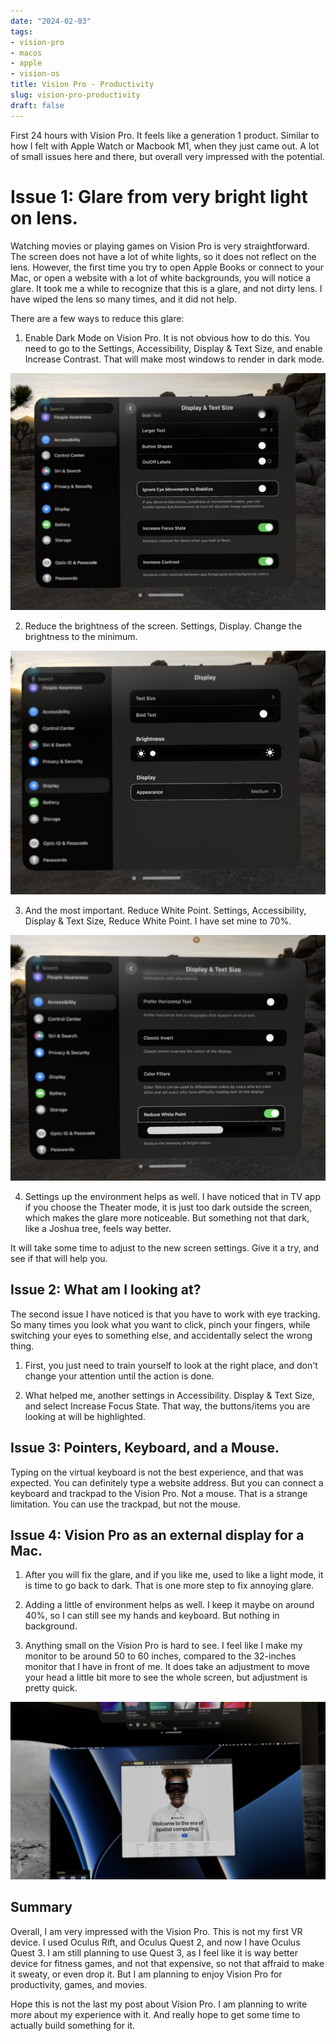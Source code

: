 ```yaml
---
date: "2024-02-03"
tags:
- vision-pro
- macos
- apple
- vision-os
title: Vision Pro - Productivity
slug: vision-pro-productivity
draft: false
---
```


First 24 hours with Vision Pro. It feels like a generation 1 product. Similar to how I felt with Apple Watch or Macbook M1,
when they just came out. A lot of small issues here and there, but overall very impressed with the potential.

# Issue 1: Glare from very bright light on lens. 

Watching movies or playing games on Vision Pro is very straightforward. The screen does not have a lot of white lights, so
it does not reflect on the lens. However, the first time you try to open Apple Books or connect to your Mac, or open a website
with a lot of white backgrounds, you will notice a glare. It took me a while to recognize that this is a glare, and not
dirty lens. I have wiped the lens so many times, and it did not help.

There are a few ways to reduce this glare:

1. Enable Dark Mode on Vision Pro. It is not obvious how to do this. You need to go to the Settings, Accessibility, 
Display & Text Size, and enable Increase Contrast. That will make most windows to render in dark mode.

![Vision Pro Dark Mode](./contrast.jpeg)

2. Reduce the brightness of the screen. Settings, Display. Change the brightness to the minimum.

![Vision Pro Dark Mode](./brightness.jpeg)

3. And the most important. Reduce White Point. Settings, Accessibility, Display & Text Size, Reduce White Point. I have
set mine to 70%.
   
![Reduce White Point](./reduce_white_point.jpeg)

4. Settings up the environment helps as well. I have noticed that in TV app if you choose the Theater mode, it is just
too dark outside the screen, which makes the glare more noticeable. But something not that dark, like a Joshua tree, feels
way better. 

It will take some time to adjust to the new screen settings. Give it a try, and see if that will help you. 

## Issue 2: What am I looking at?

The second issue I have noticed is that you have to work with eye tracking. So many times you look what you want to click, 
pinch your fingers, while switching your eyes to something else, and accidentally select the wrong thing. 

1. First, you just need to train yourself to look at the right place, and don't change your attention until the action is done.

2. What helped me, another settings in Accessibility. Display & Text Size, and select Increase Focus State. That way,
the buttons/items you are looking at will be highlighted.

## Issue 3: Pointers, Keyboard, and a Mouse.

Typing on the virtual keyboard is not the best experience, and that was expected. You can definitely type a website address.
But you can connect a keyboard and trackpad to the Vision Pro. Not a mouse. That is a strange limitation. You can use
the trackpad, but not the mouse. 

## Issue 4: Vision Pro as an external display for a Mac.

1. After you will fix the glare, and if you like me, used to like a light mode, it is time to go back to dark. That is one
more step to fix annoying glare. 

2. Adding a little of environment helps as well. I keep it maybe on around 40%, so I can still see my hands and keyboard.
But nothing in background.

3. Anything small on the Vision Pro is hard to see. I feel like I make my monitor to be around 50 to 60 inches, compared 
to the 32-inches monitor that I have in front of me. It does take an adjustment to move your head a little bit more to see
the whole screen, but adjustment is pretty quick.

![macOS](./mac.png)

## Summary

Overall, I am very impressed with the Vision Pro. This is not my first VR device. I used Oculus Rift, and Oculus Quest 2,
and now I have Oculus Quest 3. I am still planning to use Quest 3, as I feel like it is way better device for fitness games, 
and not that expensive, so not that affraid to make it sweaty, or even drop it. But I am planning to enjoy Vision Pro
for productivity, games, and movies.

Hope this is not the last my post about Vision Pro. I am planning to write more about my experience with it. And really
hope to get some time to actually build something for it.

